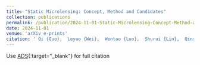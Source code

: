 ```yaml
---
title: "Static Microlensing: Concept, Method and Candidates"
collection: publications
permalink: /publication/2024-11-01-Static-Microlensing-Concept-Method-and-Candidates
date: 2024-11-01
venue: 'arXiv e-prints'
citation: ' Qi {Guo},  Leyao {Wei},  Wentao {Luo},  Shurui {Lin},  Qinxun {Li},  YiFu {Cai},  Di {He},  Qingqing {Wang},  Ruoxi {Yang}, &quot;Static Microlensing: Concept, Method and Candidates.&quot; arXiv e-prints, 2024.'
---
```

Use [ADS](https://ui.adsabs.harvard.edu/abs/arXiv:2411.02161){:target="_blank"} for full citation